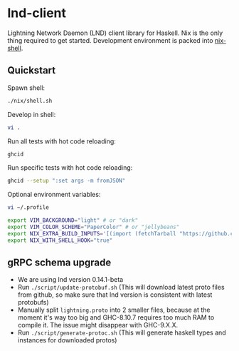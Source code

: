 # lnd-client

Lightning Network Daemon (LND) client library for Haskell. Nix is the only thing required to get started. Development environment is packed into [nix-shell](https://nixos.org/nixos/nix-pills/developing-with-nix-shell.html).

## Quickstart

Spawn shell:

```sh
./nix/shell.sh
```

Develop in shell:

```sh
vi .
```

Run all tests with hot code reloading:

```sh
ghcid
```

Run specific tests with hot code reloading:

```sh
ghcid --setup ":set args -m fromJSON"
```

Optional environment variables:

```sh
vi ~/.profile

export VIM_BACKGROUND="light" # or "dark"
export VIM_COLOR_SCHEME="PaperColor" # or "jellybeans"
export NIX_EXTRA_BUILD_INPUTS='[(import (fetchTarball "https://github.com/21it/ultimate-haskell-ide/tarball/ebfcd25eeac74ba813efa0b5929174cd59c4f4d2") {bundle = "haskell"; withGit = false;})]'
export NIX_WITH_SHELL_HOOK="true"
```

## gRPC schema upgrade

- We are using lnd version 0.14.1-beta
- Run `./script/update-protobuf.sh` (This will download latest proto files from github, so make sure that lnd version is consistent with latest protobufs)
- Manually split `lightning.proto` into 2 smaller files, because at the moment it's way too big and GHC-8.10.7 requires too much RAM to compile it. The issue might disappear with GHC-9.X.X.
- Run `./script/generate-protoc.sh` (This will generate haskell types and instances for downloaded protos)
